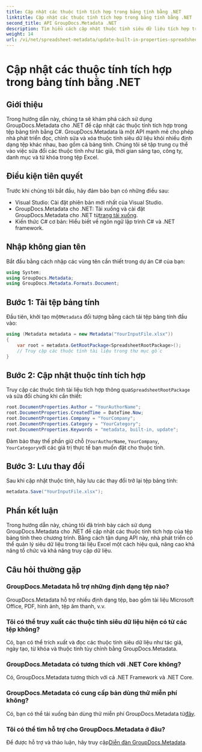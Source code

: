 ```yaml
---
title: Cập nhật các thuộc tính tích hợp trong bảng tính bằng .NET
linktitle: Cập nhật các thuộc tính tích hợp trong bảng tính bằng .NET
second_title: API GroupDocs.Metadata .NET
description: Tìm hiểu cách cập nhật thuộc tính siêu dữ liệu tích hợp trong tệp Excel bằng GroupDocs.Metadata cho .NET. Sửa đổi tác giả, thời gian tạo, công ty, v.v. bằng C#.
weight: 14
url: /vi/net/spreadsheet-metadata/update-built-in-properties-spreadsheets/
---
```


# Cập nhật các thuộc tính tích hợp trong bảng tính bằng .NET

## Giới thiệu
Trong hướng dẫn này, chúng ta sẽ khám phá cách sử dụng GroupDocs.Metadata cho .NET để cập nhật các thuộc tính tích hợp trong tệp bảng tính bằng C#. GroupDocs.Metadata là một API mạnh mẽ cho phép nhà phát triển đọc, chỉnh sửa và xóa thuộc tính siêu dữ liệu khỏi nhiều định dạng tệp khác nhau, bao gồm cả bảng tính. Chúng tôi sẽ tập trung cụ thể vào việc sửa đổi các thuộc tính như tác giả, thời gian sáng tạo, công ty, danh mục và từ khóa trong tệp Excel.
## Điều kiện tiên quyết
Trước khi chúng tôi bắt đầu, hãy đảm bảo bạn có những điều sau:
- Visual Studio: Cài đặt phiên bản mới nhất của Visual Studio.
-  GroupDocs.Metadata cho .NET: Tải xuống và cài đặt GroupDocs.Metadata cho .NET từ[trang tải xuống](https://releases.groupdocs.com/metadata/net/).
- Kiến thức C# cơ bản: Hiểu biết về ngôn ngữ lập trình C# và .NET framework.

## Nhập không gian tên
Bắt đầu bằng cách nhập các vùng tên cần thiết trong dự án C# của bạn:
```csharp
using System;
using GroupDocs.Metadata;
using GroupDocs.Metadata.Formats.Document;
```
## Bước 1: Tải tệp bảng tính
 Đầu tiên, khởi tạo một`Metadata` đối tượng bằng cách tải tệp bảng tính đầu vào:
```csharp
using (Metadata metadata = new Metadata("YourInputFile.xlsx"))
{
    var root = metadata.GetRootPackage<SpreadsheetRootPackage>();
    // Truy cập các thuộc tính tài liệu trong thư mục gốc
}
```
## Bước 2: Cập nhật thuộc tính tích hợp
 Truy cập các thuộc tính tài liệu tích hợp thông qua`SpreadsheetRootPackage` và sửa đổi chúng khi cần thiết:
```csharp
root.DocumentProperties.Author = "YourAuthorName";
root.DocumentProperties.CreatedTime = DateTime.Now;
root.DocumentProperties.Company = "YourCompany";
root.DocumentProperties.Category = "YourCategory";
root.DocumentProperties.Keywords = "metadata, built-in, update";
```
Đảm bảo thay thế phần giữ chỗ (`YourAuthorName`, `YourCompany`, `YourCategory`với các giá trị thực tế bạn muốn đặt cho thuộc tính.
## Bước 3: Lưu thay đổi
Sau khi cập nhật thuộc tính, hãy lưu các thay đổi trở lại tệp bảng tính:
```csharp
metadata.Save("YourInputFile.xlsx");
```

## Phần kết luận
Trong hướng dẫn này, chúng tôi đã trình bày cách sử dụng GroupDocs.Metadata cho .NET để cập nhật các thuộc tính tích hợp của tệp bảng tính theo chương trình. Bằng cách tận dụng API này, nhà phát triển có thể quản lý siêu dữ liệu trong tài liệu Excel một cách hiệu quả, nâng cao khả năng tổ chức và khả năng truy cập dữ liệu.

## Câu hỏi thường gặp
### GroupDocs.Metadata hỗ trợ những định dạng tệp nào?
GroupDocs.Metadata hỗ trợ nhiều định dạng tệp, bao gồm tài liệu Microsoft Office, PDF, hình ảnh, tệp âm thanh, v.v.
### Tôi có thể truy xuất các thuộc tính siêu dữ liệu hiện có từ các tệp không?
Có, bạn có thể trích xuất và đọc các thuộc tính siêu dữ liệu như tác giả, ngày tạo, từ khóa và thuộc tính tùy chỉnh bằng GroupDocs.Metadata.
### GroupDocs.Metadata có tương thích với .NET Core không?
Có, GroupDocs.Metadata tương thích với cả .NET Framework và .NET Core.
### GroupDocs.Metadata có cung cấp bản dùng thử miễn phí không?
 Có, bạn có thể tải xuống bản dùng thử miễn phí GroupDocs.Metadata từ[đây](https://releases.groupdocs.com/).
### Tôi có thể tìm hỗ trợ cho GroupDocs.Metadata ở đâu?
 Để được hỗ trợ và thảo luận, hãy truy cập[Diễn đàn GroupDocs.Metadata](https://forum.groupdocs.com/c/metadata/14).